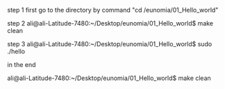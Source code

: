 step 1
first go to the directory by command "cd /eunomia/01_Hello_world"



step 2
ali@ali-Latitude-7480:~/Desktop/eunomia/01_Hello_world$ make clean


step 3
ali@ali-Latitude-7480:~/Desktop/eunomia/01_Hello_world$ sudo ./hello 

in the end 

ali@ali-Latitude-7480:~/Desktop/eunomia/01_Hello_world$ make clean